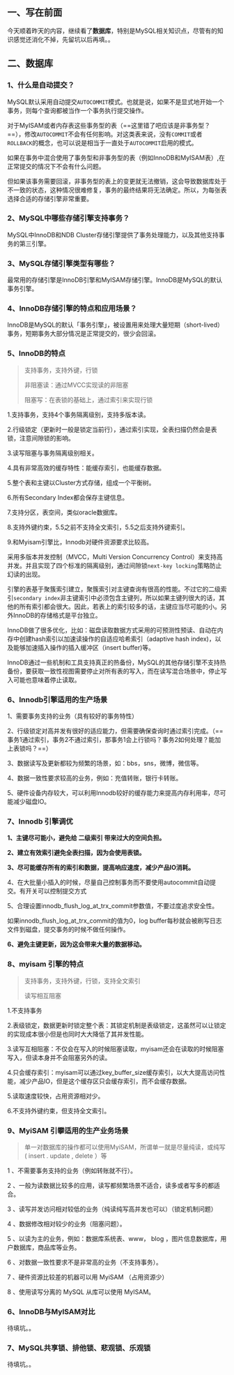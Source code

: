 ## 一、写在前面

今天顺着昨天的内容，继续看了**数据库**，特别是MySQL相关知识点，尽管有的知识感觉还消化不掉，先留坑以后再填。。



## 二、数据库

### 1、什么是自动提交？

MySQL默认采用自动提交`AUTOCOMMIT`模式。也就是说，如果不是显式地开始一个事务，则每个查询都被当作一个事务执行提交操作。

对于MyISAM或者内存表这些事务型的表（==这里错了吧应该是非事务型？==），修改`AUTOCOMMIT`不会有任何影响。对这类表来说，没有`COMMIT`或者`ROLLBACK`的概念，也可以说是相当于一直处于`AUTOCOMMIT`启用的模式。

如果在事务中混合使用了事务型和非事务型的表（例如InnoDB和MyISAM表）,在正常提交的情况下不会有什么问题。

但如果该事务需要回滚，非事务型的表上的变更就无法撤销，这会导致数据库处于不一致的状态，这种情况很难修复，事务的最终结果将无法确定。所以，为每张表选择合适的存储引擎非常重要。

### 2、MySQL中哪些存储引擎支持事务？

MySQL中InnoDB和NDB Cluster存储引擎提供了事务处理能力，以及其他支持事务的第三引擎。

### 3、MySQL存储引擎类型有哪些？

最常用的存储引擎是InnoDB引擎和MyISAM存储引擎。InnoDB是MySQL的默认事务引擎。

### 4、InnoDB存储引擎的特点和应用场景？

InnoDB是MySQL的默认「事务引擎」，被设置用来处理大量短期（short-lived）事务，短期事务大部分情况是正常提交的，很少会回滚。

### 5、InnoDB的特点

> 支持事务，支持外键，行锁
>
> 非阻塞读：通过MVCC实现读的非阻塞
>
> 阻塞写：在表锁的基础上，通过索引来实现行锁

1.支持事务，支持4个事务隔离级别，支持多版本读。

2.行级锁定（更新时一般是锁定当前行），通过索引实现，全表扫描仍然会是表锁，注意间隙锁的影响。

3.读写阻塞与事务隔离级别相关。

4.具有非常高效的缓存特性：能缓存索引，也能缓存数据。

5.整个表和主键以Cluster方式存储，组成一个平衡树。

6.所有Secondary Index都会保存主键信息。

7.支持分区，表空间，类似oracle数据库。

8.支持外键约束，5.5之前不支持全文索引，5.5之后支持外键索引。

9.和Myisam引擎比，Innodb对硬件资源要求比较高。



采用多版本并发控制（MVCC，Multi Version Concurrency Control）来支持高并发。并且实现了四个标准的隔离级别，通过间隙锁`next-key locking`策略防止幻读的出现。

引擎的表基于聚簇索引建立，聚簇索引对主键查询有很高的性能。不过它的二级索引`secondary index`非主键索引中必须包含主键列，所以如果主键列很大的话，其他的所有索引都会很大。因此，若表上的索引较多的话，主键应当尽可能的小。另外InnoDB的存储格式是平台独立。

InnoDB做了很多优化，比如：磁盘读取数据方式采用的可预测性预读、自动在内存中创建hash索引以加速读操作的自适应哈希索引（adaptive hash index)，以及能够加速插入操作的插入缓冲区（insert buffer)等。

InnoDB通过一些机制和工具支持真正的热备份，MySQL的其他存储引擎不支持热备份，要获取一致性视图需要停止对所有表的写入，而在读写混合场景中，停止写入可能也意味着停止读取。

### 6、Innodb引擎适用的生产场景

1、需要事务支持的业务（具有较好的事务特性）

2、行级锁定对高并发有很好的适应能力，但需要确保查询时通过索引完成。（==事务1通过索引，事务2不通过索引，那事务1会上行锁吗？事务2如何处理？能加上表锁吗？==）

3、数据读写及更新都较为频繁的场景，如：bbs，sns，微博，微信等。

4、数据一致性要求较高的业务，例如：充值转账，银行卡转账。

5、硬件设备内存较大，可以利用Innodb较好的缓存能力来提高内存利用率，尽可能减少磁盘IO。

### 7、Innodb 引擎调优

**1、主键尽可能小，避免给 二级索引 带来过大的空间负担。**

**2、建立有效索引避免全表扫描，因为会使用表锁。**

**3、尽可能缓存所有的索引和数据，提高响应速度，减少产品IO消耗。**

4、在大批量小插入的时候，尽量自己控制事务而不要使用autocommit自动提交。有开关可以控制提交方式

5、合理设置innodb_flush_log_at_trx_commit参数值，不要过度追求安全性。

如果innodb_flush_log_at_trx_commit的值为0，log buffer每秒就会被刷写日志文件到磁盘，提交事务的时候不做任何操作。

**6、避免主键更新，因为这会带来大量的数据移动。**



### 8、myisam 引擎的特点

> 支持事务，支持外键，行锁，支持全文索引
>
> 读写相互阻塞

1.不支持事务

2.表级锁定，数据更新时锁定整个表：其锁定机制是表级锁定，这虽然可以让锁定的实现成本很小但是也同时大大降低了其并发性能。

3.读写互相阻塞：不仅会在写入的时候阻塞读取，myisam还会在读取的时候阻塞写入，但读本身并不会阻塞另外的读。

4.只会缓存索引：myisam可以通过key_buffer_size缓存索引，以大大提高访问性能，减少产品IO，但是这个缓存区只会缓存索引，而不会缓存数据。

5.读取速度较快，占用资源相对少。

6.不支持外键约束，但支持全文索引。

 

### 9、MyiSAM 引攀适用的生产业务场景

> 单一对数据库的操作都可以使用MyiSAM，所谓单一就是尽量纯读，或纯写 ( insert . update , delete ）等

1 、不需要事务支持的业务（例如转账就不行）。

2 、一般为读数据比较多的应用，读写都频繁场景不适合，读多或者写多的都适合。

3 、读写并发访问相对较低的业务（纯读纯写高并发也可以）（锁定机制问题）

4 、数据修改相对较少的业务（阻塞问题）。

5 、以读为主的业务，例如：数据库系统表、www， blog ，图片信息数据库，用户数据库，商品库等业务。

6 、对数据一致性要求不是非常高的业务（不支持事务）。

7 、硬件资源比较差的机器可以用 MyiSAM （占用资源少）

8 、使用读写分离的 MySQL 从库可以使用 MyISAM。

### 6、InnoDB与MyISAM对比

待填坑。。

### 7、MySQL共享锁、排他锁、悲观锁、乐观锁

待填坑。。
